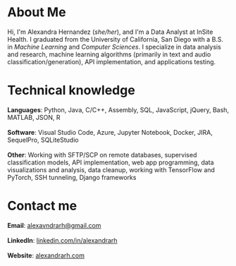 # About Me
Hi, I'm Alexandra Hernandez (*she/her*), and I'm a Data Analyst at InSite Health. I graduated from the University of California, San Diego with a B.S. in *Machine Learning* and *Computer Sciences*. I specialize in data analysis and research, machine learning algorithms (primarily in text and audio classification/generation), API implementation, and applications testing. 

# Technical knowledge
**Languages**: Python, Java, C/C++, Assembly, SQL, JavaScript, jQuery, Bash, MATLAB, JSON, R <br/> <br/>
**Software**: Visual Studio Code, Azure, Jupyter Notebook, Docker, JIRA, SequelPro, SQLiteStudio <br/> <br/>
**Other**: Working with SFTP/SCP on remote databases, supervised classification models, API implementation, web app programming, data visualizations and analysis, data cleanup, working with TensorFlow and PyTorch, SSH tunneling, Django frameworks

# Contact me
**Email**: [alexavndrarh@gmail.com](mailto:alexavndrarh@gmail.com) <br/> <br/>
**LinkedIn**: [linkedin.com/in/alexandrarh](https://linkedin.com/in/alexandrarh) <br/> <br/>
**Website**: [alexandrarh.com](https://alexandrarh.com)
